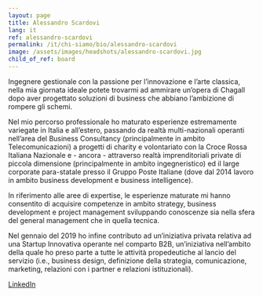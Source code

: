 ```yaml
---
layout: page
title: Alessandro Scardovi
lang: it
ref: alessandro-scardovi
permalink: /it/chi-siamo/bio/alessandro-scardovi
image: /assets/images/headshots/alessandro-scardovi.jpg
child_of_ref: board
---
```


Ingegnere gestionale con la passione per l’innovazione e l’arte classica, nella mia giornata ideale potete trovarmi ad ammirare un’opera di Chagall dopo aver progettato soluzioni di business che abbiano l’ambizione di rompere gli schemi.

Nel mio percorso professionale ho maturato esperienze estremamente variegate in Italia e all’estero, passando da realtà multi-nazionali operanti nell’area del Business Consultancy (principalmente in ambito Telecomunicazioni) a progetti di charity e volontariato con la Croce Rossa Italiana Nazionale e - ancora - attraverso realtà imprenditoriali private di piccola dimensione (principalmente in ambito ingegneristico) ed il large corporate para-statale presso il Gruppo Poste Italiane (dove dal 2014 lavoro in ambito business development e business intelligence).

In riferimento alle aree di expertise, le esperienze maturate mi hanno consentito di acquisire competenze in ambito strategy, business development e project management sviluppando conoscenze sia nella sfera del general management che in quella tecnica.

Nel gennaio del 2019 ho infine contributo ad un’iniziativa privata relativa ad una Startup Innovativa operante nel comparto B2B, un’iniziativa nell’ambito della quale ho preso parte a tutte le attività propedeutiche al lancio del servizio (i.e., business design, definizione della strategia, comunicazione, marketing, relazioni con i  partner e relazioni istituzionali).

[LinkedIn](https://www.linkedin.com/in/alessandroscardovi/)
